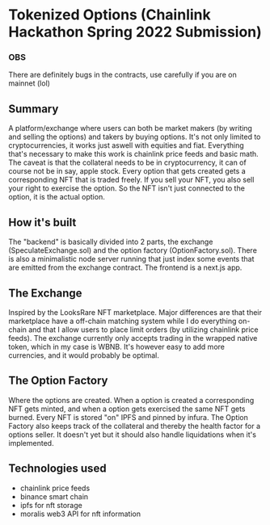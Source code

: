 # Tokenized Options (Chainlink Hackathon Spring 2022 Submission)
### OBS
There are definitely bugs in the contracts, use carefully if you are on mainnet (lol)

## Summary

A platform/exchange where users can both be market makers (by writing and selling the options) and takers by buying options. It's not only limited to cryptocurrencies, it works just aswell with equities and fiat. Everything that's necessary to make this work is chainlink price feeds and basic math. The caveat is that the collateral needs to be in cryptocurrency, it can of course not be in say, apple stock. Every option that gets created gets a corresponding NFT that is traded freely. If you sell your NFT, you also sell your right to exercise the option. So the NFT isn't just connected to the option, it is the actual option.

## How it's built

The "backend" is basically divided into 2 parts, the exchange (SpeculateExchange.sol) and the option factory (OptionFactory.sol). There is also a minimalistic node server running that just index some events that are emitted from the exchange contract. The frontend is a next.js app.

## The Exchange

Inspired by the LooksRare NFT marketplace. Major differences are that their marketplace have a off-chain matching system while I do everything on-chain and that I allow users to place limit orders (by utilizing chainlink price feeds). The exchange currently only accepts trading in the wrapped native token, which in my case is WBNB. It's however easy to add more currencies, and it would probably be optimal.

## The Option Factory

Where the options are created. When a option is created a corresponding NFT gets minted, and when a option gets exercised the same NFT gets burned. Every NFT is stored "on" IPFS and pinned by infura. The Option Factory also keeps track of the collateral and thereby the health factor for a options seller. It doesn't yet but it should also handle liquidations when it's implemented.

## Technologies used

- chainlink price feeds
- binance smart chain
- ipfs for nft storage
- moralis web3 API for nft information
